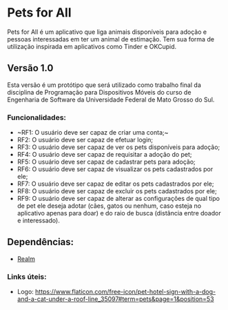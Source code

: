 # Pets for All

Pets for All é um aplicativo que liga animais disponíveis para adoção e pessoas interessadas em ter um animal de estimação.
Tem sua forma de utilização inspirada em aplicativos como Tinder e OKCupid.

## Versão 1.0

Esta versão é um protótipo que será utilizado como trabalho final da disciplina de Programação para Dispositivos Móveis do curso de Engenharia de Software da Universidade Federal de Mato Grosso do Sul.

### Funcionalidades:

- ~RF1: O usuário deve ser capaz de criar uma conta;~
- RF2: O usuário deve ser capaz de efetuar login;
- RF3: O usuário deve ser capaz de ver os pets disponíveis para adoção;
- RF4: O usuário deve ser capaz de requisitar a adoção do pet;
- RF5: O usuário deve ser capaz de cadastrar pets para adoção;
- RF6: O usuário deve ser capaz de visualizar os pets cadastrados por ele;
- RF7: O usuário deve ser capaz de editar os pets cadastrados por ele;
- RF8: O usuário deve ser capaz de excluir os pets cadastrados por ele;
- RF9: O usuário deve ser capaz de alterar as configurações de qual tipo de pet ele deseja adotar (cães, gatos ou nenhum, caso esteja no aplicativo apenas para doar) e do raio de busca (distância entre doador e interessado).

## Dependências:

- [Realm](https://realm.io/)

### Links úteis:

- Logo: https://www.flaticon.com/free-icon/pet-hotel-sign-with-a-dog-and-a-cat-under-a-roof-line_35097#term=pets&page=1&position=53
